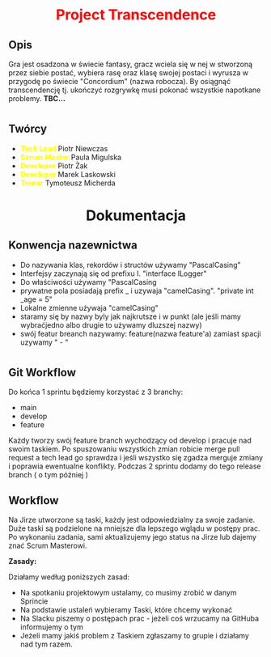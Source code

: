 # <p style="text-align: center; color:Red">Project Transcendence</p>


## Opis

Gra jest osadzona w świecie fantasy, gracz wciela się w nej w stworzoną przez siebie postać, wybiera rasę oraz klasę swojej postaci i wyrusza w przygodę po świecie "Concordium" (nazwa robocza). By osiągnąć transcendencję tj. ukończyć rozgrywkę musi pokonać wszystkie napotkane problemy. **TBC...**
#

## Twórcy

 - <span style="color:yellow">**Tech Lead**</span> Piotr Niewczas
 - <span style="color:yellow">**Scrum Master**</span> Paula Migulska
 - <span style="color:yellow">**Developer**</span> Piotr Żak
 - <span style="color:Yellow">**Developer**</span> Marek Laskowski
 - <span style="color:Yellow">**Trener**</span> Tymoteusz Micherda
 #


# <p style="text-align: center;">Dokumentacja</p>

## Konwencja nazewnictwa

- Do nazywania klas, rekordów i structów używamy "PascalCasing"
- Interfejsy zaczynają się od prefixu I.  "interface ILogger"
- Do właściwości używamy "PascalCasing
- prywatne pola posiadają prefix _ i uzywaja "camelCasing". "private int _age = 5"
- Lokalne zmienne używaja "camelCasing"
- staramy się by nazwy byly jak najkrutsze i w punkt (ale jeśli mamy wybraćjedno albo   drugie to używamy dluzszej nazwy)
- swój featur breanch nazywamy: feature\(nazwa feature'a) zamiast spacji uzywamy " - "

#

## Git Workflow

Do końca 1 sprintu będziemy korzystać z 3 branchy:
- main
- develop
- feature

Każdy tworzy swój feature branch wychodzący od develop i pracuje nad swoim taskiem.
Po spuszowaniu wszystkich zmian robicie merge pull request a tech lead go sprawdza i jeśli wszystko się zgadza merguje zmiany i poprawia ewentualne konflikty.
Podczas 2 sprintu dodamy do tego release branch ( o tym później )

## Workflow
Na Jirze utworzone są taski, każdy jest odpowiedzialny za swoje zadanie. Duże taski są podzielone na mniejsze dla lepszego wglądu w postępy prac. 
Po wykonaniu zadania, sami aktualizujemy jego status na Jirze  lub dajemy znać Scrum Masterowi.



**Zasady:**

Działamy według poniższych zasad:
- Na spotkaniu projektowym ustalamy, co musimy zrobić w danym Sprincie
- Na podstawie ustaleń wybieramy Taski, które chcemy wykonać
- Na Slacku piszemy o postępach prac - jeżeli coś wrzucamy na GitHuba informujemy o tym
- Jeżeli mamy jakiś problem z Taskiem zgłaszamy to grupie i działamy nad tym razem. 


